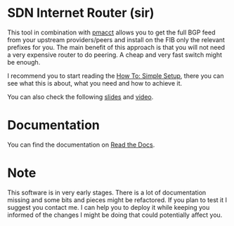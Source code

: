 SDN Internet Router (sir)
=========================

This tool in combination with [pmacct](http://www.pmacct.net/) allows you to get the full BGP feed from your upstream providers/peers and install on the FIB only the relevant prefixes for you. The main benefit of this approach is that you will not need a very expensive router to do peering. A cheap and very fast switch might be enough.

I recommend you to start reading the [How To: Simple Setup](http://sdn-internet-router-sir.readthedocs.org/en/latest/how_to_simple/index.html), there you can see what this is about, what you need and how to achieve it.

You can also check the following [slides](docs/_static/SDN_Internet_Router-sir-Nov14.pdf) and [video](http://youtu.be/o1njanXhQqM?list=PLXSSXAe33jI2IIWtfnnEj5J7B7KoixKCe).

Documentation
=============

You can find the documentation on [Read the Docs](http://sdn-internet-router-sir.readthedocs.org/en/latest/).


Note
====

This software is in very early stages. There is a lot of documentation missing and some bits and pieces might be refactored. If you plan to test it I suggest you contact me. I can help you to deploy it while keeping you informed of the changes I might be doing that could potentially affect you.
